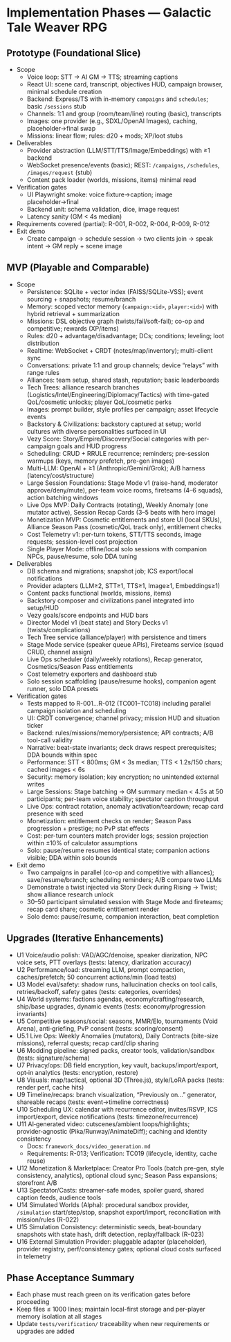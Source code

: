 # Implementation Phases — Galactic Tale Weaver RPG

## Prototype (Foundational Slice)
- Scope
  - Voice loop: STT → AI GM → TTS; streaming captions
  - React UI: scene card, transcript, objectives HUD, campaign browser, minimal schedule creation
  - Backend: Express/TS with in-memory `campaigns` and `schedules`; basic `/sessions` stub
  - Channels: 1:1 and group (room/team/line) routing (basic), transcripts
  - Images: one provider (e.g., SDXL/OpenAI Images), caching, placeholder→final swap
  - Missions: linear flow; rules: d20 + mods; XP/loot stubs
- Deliverables
  - Provider abstraction (LLM/STT/TTS/Image/Embeddings) with ≥1 backend
  - WebSocket presence/events (basic); REST: `/campaigns`, `/schedules`, `/images/request` (stub)
  - Content pack loader (worlds, missions, items) minimal read
- Verification gates
  - UI Playwright smoke: voice fixture→caption; image placeholder→final
  - Backend unit: schema validation, dice, image request
  - Latency sanity (GM < 4s median)
- Requirements covered (partial): R-001, R-002, R-004, R-009, R-012
- Exit demo
  - Create campaign → schedule session → two clients join → speak intent → GM reply + scene image

## MVP (Playable and Comparable)
- Scope
  - Persistence: SQLite + vector index (FAISS/SQLite-VSS); event sourcing + snapshots; resume/branch
  - Memory: scoped vector memory (`campaign:<id>`, `player:<id>`) with hybrid retrieval + summarization
  - Missions: DSL objective graph (twists/fail/soft-fail); co-op and competitive; rewards (XP/items)
  - Rules: d20 + advantage/disadvantage; DCs; conditions; leveling; loot distribution
  - Realtime: WebSocket + CRDT (notes/map/inventory); multi-client sync
  - Conversations: private 1:1 and group channels; device “relays” with range rules
  - Alliances: team setup, shared stash, reputation; basic leaderboards
  - Tech Trees: alliance research branches (Logistics/Intel/Engineering/Diplomacy/Tactics) with time-gated QoL/cosmetic unlocks; player QoL/cosmetic perks
  - Images: prompt builder, style profiles per campaign; asset lifecycle events
  - Backstory & Civilizations: backstory captured at setup; world cultures with diverse personalities surfaced in UI
  - Vezy Score: Story/Empire/Discovery/Social categories with per-campaign goals and HUD progress
  - Scheduling: CRUD + RRULE recurrence; reminders; pre-session warmups (keys, memory prefetch, pre-gen images)
  - Multi-LLM: OpenAI + ≥1 (Anthropic/Gemini/Grok); A/B harness (latency/cost/structure)
  - Large Session Foundations: Stage Mode v1 (raise-hand, moderator approve/deny/mute), per-team voice rooms, fireteams (4–6 squads), action batching windows
  - Live Ops MVP: Daily Contracts (rotating), Weekly Anomaly (one mutator active), Session Recap Cards (3–5 beats with hero image)
  - Monetization MVP: Cosmetic entitlements and store UI (local SKUs), Alliance Season Pass (cosmetic/QoL track only), entitlement checks
  - Cost Telemetry v1: per-turn tokens, STT/TTS seconds, image requests; session-level cost projection
  - Single Player Mode: offline/local solo sessions with companion NPCs, pause/resume, solo DDA tuning
- Deliverables
  - DB schema and migrations; snapshot job; ICS export/local notifications
  - Provider adapters (LLM≥2, STT≥1, TTS≥1, Image≥1, Embeddings≥1)
  - Content packs functional (worlds, missions, items)
  - Backstory composer and civilizations panel integrated into setup/HUD
  - Vezy goals/score endpoints and HUD bars
  - Director Model v1 (beat state) and Story Decks v1 (twists/complications)
  - Tech Tree service (alliance/player) with persistence and timers
  - Stage Mode service (speaker queue APIs), Fireteams service (squad CRUD, channel assign)
  - Live Ops scheduler (daily/weekly rotations), Recap generator, Cosmetics/Season Pass entitlements
  - Cost telemetry exporters and dashboard stub
  - Solo session scaffolding (pause/resume hooks), companion agent runner, solo DDA presets
- Verification gates
  - Tests mapped to R-001…R-012 (TC001–TC018) including parallel campaign isolation and scheduling
  - UI: CRDT convergence; channel privacy; mission HUD and situation ticker
  - Backend: rules/missions/memory/persistence; API contracts; A/B tool-call validity
  - Narrative: beat-state invariants; deck draws respect prerequisites; DDA bounds within spec
  - Performance: STT < 800ms; GM < 3s median; TTS < 1.2s/150 chars; cached images < 6s
  - Security: memory isolation; key encryption; no unintended external writes
  - Large Sessions: Stage batching → GM summary median < 4.5s at 50 participants; per-team voice stability; spectator caption throughput
  - Live Ops: contract rotation, anomaly activation/teardown; recap card presence with seed
  - Monetization: entitlement checks on render; Season Pass progression + prestige; no PvP stat effects
  - Cost: per-turn counters match provider logs; session projection within ±10% of calculator assumptions
  - Solo: pause/resume resumes identical state; companion actions visible; DDA within solo bounds
- Exit demo
  - Two campaigns in parallel (co-op and competitive with alliances); save/resume/branch; scheduling reminders; A/B compare two LLMs
  - Demonstrate a twist injected via Story Deck during Rising → Twist; show alliance research unlock
  - 30–50 participant simulated session with Stage Mode and fireteams; recap card share; cosmetic entitlement render
  - Solo demo: pause/resume, companion interaction, beat completion

## Upgrades (Iterative Enhancements)
- U1 Voice/audio polish: VAD/AGC/denoise, speaker diarization, NPC voice sets, PTT overlays (tests: latency, diarization accuracy)
- U2 Performance/load: streaming LLM, prompt compaction, caches/prefetch; 50 concurrent actions/min (load tests)
- U3 Model eval/safety: shadow runs, hallucination checks on tool calls, retries/backoff, safety gates (tests: categories, overrides)
- U4 World systems: factions agendas, economy/crafting/research, ship/base upgrades, dynamic events (tests: economy/progression invariants)
 - U5 Competitive seasons/social: seasons, MMR/Elo, tournaments (Void Arena), anti‑griefing, PvP consent (tests: scoring/consent)
 - U5.1 Live Ops: Weekly Anomalies (mutators), Daily Contracts (bite-size missions), referral quests; recap card/clip sharing
- U6 Modding pipeline: signed packs, creator tools, validation/sandbox (tests: signature/schema)
- U7 Privacy/ops: DB field encryption, key vault, backups/import/export, opt‑in analytics (tests: encryption, restore)
- U8 Visuals: map/tactical, optional 3D (Three.js), style/LoRA packs (tests: render perf, cache hits)
- U9 Timeline/recaps: branch visualization, “Previously on…” generator, shareable recaps (tests: event→timeline correctness)
- U10 Scheduling UX: calendar with recurrence editor, invites/RSVP, ICS import/export, device notifications (tests: timezone/recurrence)
- U11 AI‑generated video: cutscenes/ambient loops/highlights; provider‑agnostic (Pika/Runway/AnimateDiff); caching and identity consistency
  - Docs: `framework_docs/video_generation.md`
  - Requirements: R-013; Verification: TC019 (lifecycle, identity, cache reuse)
 - U12 Monetization & Marketplace: Creator Pro Tools (batch pre-gen, style consistency, analytics), optional cloud sync; Season Pass expansions; storefront A/B
 - U13 Spectator/Casts: streamer-safe modes, spoiler guard, shared caption feeds, audience tools
 - U14 Simulated Worlds (Alpha): procedural sandbox provider, `/simulation` start/step/stop, snapshot export/import, reconciliation with mission/rules (R-022)
 - U15 Simulation Consistency: deterministic seeds, beat-boundary snapshots with state hash, drift detection, replay/fallback (R-023)
 - U16 External Simulation Provider: pluggable adapter (placeholder), provider registry, perf/consistency gates; optional cloud costs surfaced in telemetry

## Phase Acceptance Summary
- Each phase must reach green on its verification gates before proceeding
- Keep files ≤ 1000 lines; maintain local-first storage and per-player memory isolation at all stages
- Update `tests/verification/` traceability when new requirements or upgrades are added
